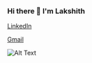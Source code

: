 ### Hi there 👋 I'm Lakshith

[LinkedIn](https://www.linkedin.com/in/lakshith/)

[Gmail](https://www.linkedin.com/in/lakshith/)

![Alt Text](https://i.pinimg.com/originals/e4/26/70/e426702edf874b181aced1e2fa5c6cde.gif)
